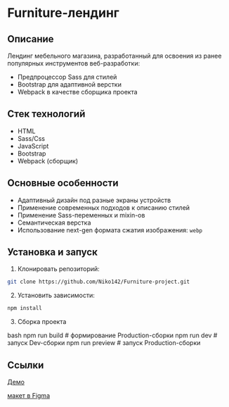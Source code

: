 # Furniture-лендинг

## Описание

Лендинг мебельного магазина, разработанный для освоения из ранее популярных инструментов веб-разработки:

- Предпроцессор Sass для стилей
- Bootstrap для адаптивной верстки
- Webpack в качестве сборщика проекта

## Стек технологий

- HTML
- Sass/Css
- JavaScript
- Bootstrap
- Webpack (сборщик)

## Основные особенности

- Адаптивный дизайн под разные экраны устройств
- Применение современных подходов к описанию стилей
- Применение Sass-переменных и mixin-ов
- Семантическая верстка
- Использование next-gen формата сжатия изображения: `webp`

## Установка и запуск

1. Клонировать репозиторий:

```bash
git clone https://github.com/Niko142/Furniture-project.git
```

2. Установить зависимости: <!-- markdownlint-disable MD029 -->

```bash
npm install
```

3. Сборка проекта

bash
npm run build # формирование Production-сборки
npm run dev # запуск Dev-сборки
npm run preview # запуск Production-сборки

## Ссылки

[Демо](https://niko142.github.io/Furniture-project/)

[макет в Figma](<https://www.figma.com/design/Fy43OVGQPWHunavHt3ekBL/Furniture-Website-(Community)?node-id=16-65&t=8ugTAhargkVr74nZ-1>)
